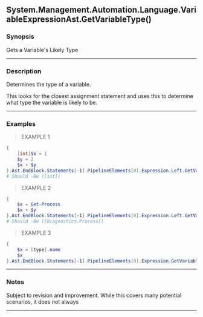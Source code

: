 System.Management.Automation.Language.VariableExpressionAst.GetVariableType()
-----------------------------------------------------------------------------




### Synopsis
Gets a Variable's Likely Type



---


### Description

Determines the type of a variable.

This looks for the closest assignment statement and uses this to determine what type the variable is likely to be.



---


### Examples
> EXAMPLE 1

```PowerShell
{
    [int]$x = 1
    $y = 2
    $x + $y
}.Ast.EndBlock.Statements[-1].PipelineElements[0].Expression.Left.GetVariableType()
# Should -Be ([int])
```
> EXAMPLE 2

```PowerShell
{
    $x = Get-Process        
    $x + $y
}.Ast.EndBlock.Statements[-1].PipelineElements[0].Expression.Left.GetVariableType()
# Should -Be ([Diagnostics.Process])
```
> EXAMPLE 3

```PowerShell
{
    $x = [type].name
    $x        
}.Ast.EndBlock.Statements[-1].PipelineElements[0].Expression.GetVariableType()
```


---


### Notes
Subject to revision and improvement.  While this covers many potential scenarios, it does not always



---

